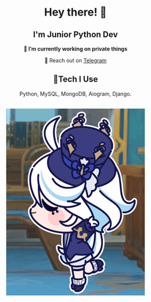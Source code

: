 <!--
**HehPospast/HehPospast** is a ✨ _special_ ✨ repository because its `README.md` (this file) appears on your GitHub profile.

Here are some ideas to get you started:

- 🔭 I’m currently working on ...
- 🌱 I’m currently learning ...
- 👯 I’m looking to collaborate on ...
- 🤔 I’m looking for help with ...
- 💬 Ask me about ...
- 📫 How to reach me: ...
- 😄 Pronouns: ...
- ⚡ Fun fact: ...
-->
<h1 align="center">Hey there! 👋</h1>

<h2 align="center">I'm Junior Python Dev</h2>

<p align="center"><b>
🔭 I’m currently working on private things
</b></p>

<p align="center">
    💬 Reach out on <a href="https://t.me/HehPospast">Telegram</a>
</p>
<!--
- 🌱 I’m currently learning ****-->


<h2 align="center">🔧Tech I Use</h2>
<p align="center">
        Python, MySQL, MongoDB, Aiogram, Django.
</p>

<br>
<div id="footer" align="center">
    <img src="https://github.com/HehPospast/HehPospast/blob/main/static/furina-dance.gif" alt = "">
</div>